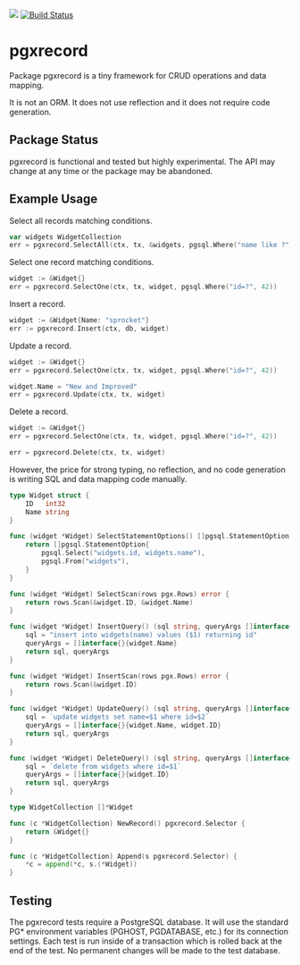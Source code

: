 [![](https://godoc.org/github.com/jackc/pgxrecord?status.svg)](https://godoc.org/github.com/jackc/pgxrecord)
[![Build Status](https://travis-ci.org/jackc/pgxrecord.svg)](https://travis-ci.org/jackc/pgxrecord)

# pgxrecord

Package pgxrecord is a tiny framework for CRUD operations and data mapping.

It is not an ORM. It does not use reflection and it does not require code generation.

## Package Status

pgxrecord is functional and tested but highly experimental. The API may change at any time or the package may be abandoned.

## Example Usage

Select all records matching conditions.

```go
var widgets WidgetCollection
err = pgxrecord.SelectAll(ctx, tx, &widgets, pgsql.Where("name like ?", "%green%"))
```

Select one record matching conditions.

```go
widget := &Widget{}
err = pgxrecord.SelectOne(ctx, tx, widget, pgsql.Where("id=?", 42))
```

Insert a record.

```go
widget := &Widget{Name: "sprocket"}
err := pgxrecord.Insert(ctx, db, widget)
```

Update a record.

```go
widget := &Widget{}
err = pgxrecord.SelectOne(ctx, tx, widget, pgsql.Where("id=?", 42))

widget.Name = "New and Improved"
err = pgxrecord.Update(ctx, tx, widget)
```

Delete a record.

```go
widget := &Widget{}
err = pgxrecord.SelectOne(ctx, tx, widget, pgsql.Where("id=?", 42))

err = pgxrecord.Delete(ctx, tx, widget)
```

However, the price for strong typing, no reflection, and no code generation is writing SQL and data mapping code manually.

```go
type Widget struct {
	ID   int32
	Name string
}

func (widget *Widget) SelectStatementOptions() []pgsql.StatementOption {
	return []pgsql.StatementOption{
		pgsql.Select("widgets.id, widgets.name"),
		pgsql.From("widgets"),
	}
}

func (widget *Widget) SelectScan(rows pgx.Rows) error {
	return rows.Scan(&widget.ID, &widget.Name)
}

func (widget *Widget) InsertQuery() (sql string, queryArgs []interface{}) {
	sql = "insert into widgets(name) values ($1) returning id"
	queryArgs = []interface{}{widget.Name}
	return sql, queryArgs
}

func (widget *Widget) InsertScan(rows pgx.Rows) error {
	return rows.Scan(&widget.ID)
}

func (widget *Widget) UpdateQuery() (sql string, queryArgs []interface{}) {
	sql = `update widgets set name=$1 where id=$2`
	queryArgs = []interface{}{widget.Name, widget.ID}
	return sql, queryArgs
}

func (widget *Widget) DeleteQuery() (sql string, queryArgs []interface{}) {
	sql = `delete from widgets where id=$1`
	queryArgs = []interface{}{widget.ID}
	return sql, queryArgs
}

type WidgetCollection []*Widget

func (c *WidgetCollection) NewRecord() pgxrecord.Selector {
	return &Widget{}
}

func (c *WidgetCollection) Append(s pgxrecord.Selector) {
	*c = append(*c, s.(*Widget))
}
```

## Testing

The pgxrecord tests require a PostgreSQL database. It will use the standard PG* environment variables (PGHOST, PGDATABASE, etc.) for its connection settings. Each test is run inside of a transaction which is rolled back at the end of the test. No permanent changes will be made to the test database.
